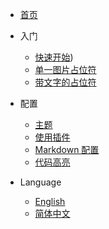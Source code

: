 <!-- _navbar.md -->

 - [首页](/)

* 入门

  * [快速开始]([./?id=%e8%ae%bf%e9%97%ae%e6%96%b9%e6%b3%95-%e9%bb%98%e8%ae%a4%e7%ab%af%e5%8f%a380%e6%94%af%e6%8c%81https))
  * [单一图片占位符](./?id=%e5%8d%95%e4%b8%80%e5%9b%be%e7%89%87%e5%8d%a0%e4%bd%8d%e7%ac%a6)
  * [带文字的占位符](./?id=%e5%b8%a6%e6%96%87%e5%ad%97%e7%9a%84%e5%8d%a0%e4%bd%8d%e7%ac%a6#)



* 配置
  * [主题](#)
  * [使用插件](#)
  * [Markdown 配置](#)
  * [代码高亮](zh-cn/#)

- Language

  - [English](/)
  - [简体中文](/zh-cn/)

